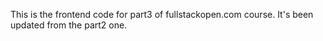 This is the frontend code for part3 of fullstackopen.com course. 
It's been updated from the part2 one. 
